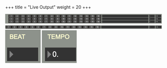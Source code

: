 +++
title = "Live Output"
weight = 20
+++

![audio output tracks](images/audio-tracks.png)
![audio output tracks](images/audio-single-track.png)
![audio output tracks](images/audio-beat-view.png)
![audio output tracks](images/audio-tempo-view.png)


